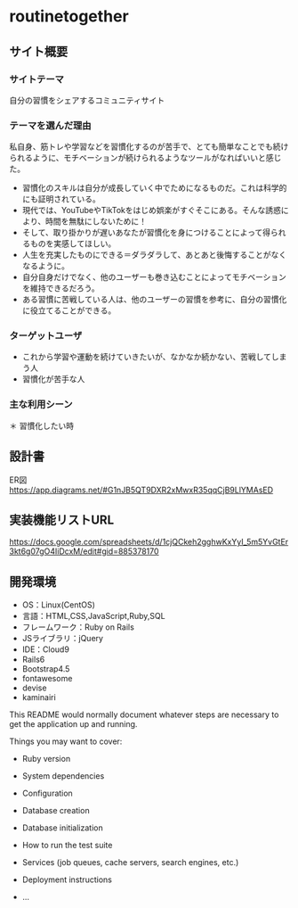 # routinetogether

## サイト概要
### サイトテーマ
自分の習慣をシェアするコミュニティサイト

### テーマを選んだ理由
私自身、筋トレや学習などを習慣化するのが苦手で、とても簡単なことでも続けられるように、モチベーションが続けられるようなツールがなればいいと感じた。
* 習慣化のスキルは自分が成長していく中でためになるものだ。これは科学的にも証明されている。
* 現代では、YouTubeやTikTokをはじめ娯楽がすぐそこにある。そんな誘惑により、時間を無駄にしないために！
* そして、取り掛かりが遅いあなたが習慣化を身につけることによって得られるものを実感してほしい。
* 人生を充実したものにできる＝ダラダラして、あとあと後悔することがなくなるように。
* 自分自身だけでなく、他のユーザーも巻き込むことによってモチベーションを維持できるだろう。
* ある習慣に苦戦している人は、他のユーザーの習慣を参考に、自分の習慣化に役立てることができる。

### ターゲットユーザ
* これから学習や運動を続けていきたいが、なかなか続かない、苦戦してしまう人
* 習慣化が苦手な人

### 主な利用シーン
＊ 習慣化したい時

## 設計書
ER図
https://app.diagrams.net/#G1nJB5QT9DXR2xMwxR35qqCjB9LlYMAsED

## 実装機能リストURL
https://docs.google.com/spreadsheets/d/1cjQCkeh2gghwKxYyI_5m5YvGtEr3kt6g07gO4IiDcxM/edit#gid=885378170

## 開発環境
- OS：Linux(CentOS)
- 言語：HTML,CSS,JavaScript,Ruby,SQL
- フレームワーク：Ruby on Rails
- JSライブラリ：jQuery
- IDE：Cloud9
- Rails6
- Bootstrap4.5
- fontawesome
- devise
- kaminairi




This README would normally document whatever steps are necessary to get the
application up and running.

Things you may want to cover:

* Ruby version

* System dependencies

* Configuration

* Database creation

* Database initialization

* How to run the test suite

* Services (job queues, cache servers, search engines, etc.)

* Deployment instructions

* ...
